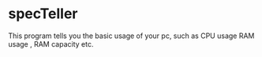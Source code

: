 # specTeller
This program tells you the basic usage of your pc, such as CPU usage RAM usage , RAM capacity etc.
